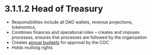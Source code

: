 # 3.1.1.2 Head of Treasury

* Responsibilities include all DAO wallets, revenue projections, tokenomics,&#x20;
* Combines finances and operational roles – creates and imposes processes, ensures that processes are followed by the organization
* Creates [annual budgets](../../../2.0-community-oversight-pending/2.2-oversight-for-the-dao/2.2.1-annual-budgets.md) for approval by the COC
* Holds multisig rights
